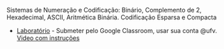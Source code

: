 
Sistemas de Numeração e Codificação: Binário, Complemento de 2, Hexadecimal, ASCII, Aritmética Binária. Codificação Esparsa e Compacta  

* [Laboratório](https://colab.research.google.com/drive/1U654FtCg5_ZEtmObc8SZIfZl4vk2pxDS) - Submeter pelo Google Classroom, usar sua conta @ufv. [Video com instruções](https://youtu.be/SmxgtQirgvs)
